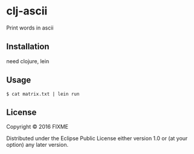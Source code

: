 # clj-ascii

Print words in ascii

## Installation

need clojure, lein

## Usage

```
$ cat matrix.txt | lein run
```

## License

Copyright © 2016 FIXME

Distributed under the Eclipse Public License either version 1.0 or (at
your option) any later version.
